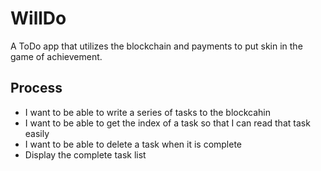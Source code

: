 # WillDo

A ToDo app that utilizes the blockchain and payments to put skin in the game of achievement.

## Process

- I want to be able to write a series of tasks to the blockcahin
- I want to be able to get the index of a task so that I can read that task easily
- I want to be able to delete a task when it is complete
- Display the complete task list
